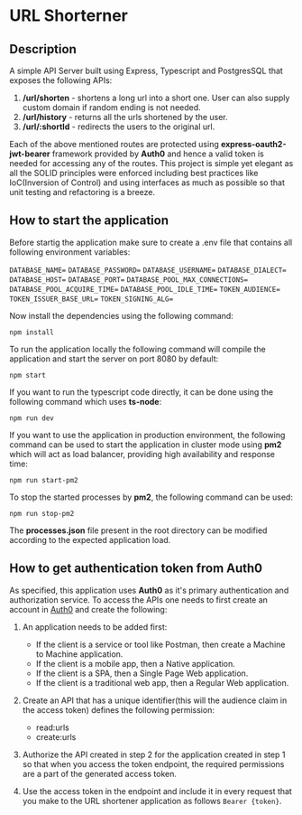 # URL Shorterner

## Description

A simple API Server built using Express, Typescript and PostgresSQL that exposes the following APIs:

1. **/url/shorten** - shortens a long url into a short one. User can also supply custom domain if random
   ending is not needed.
2. **/url/history** - returns all the urls shortened by the user.
3. **/url/:shortId** - redirects the users to the original url.

Each of the above mentioned routes are protected using **express-oauth2-jwt-bearer** framework
provided by **Auth0** and hence a valid token is needed for accessing any of the routes. This project
is simple yet elegant as all the SOLID principles were enforced including best practices like
IoC(Inversion of Control) and using interfaces as much as possible so that unit testing and
refactoring is a breeze.

## How to start the application

Before startig the application make sure to create a .env file that contains all following
environment variables:

`DATABASE_NAME=`
`DATABASE_PASSWORD=`
`DATABASE_USERNAME=`
`DATABASE_DIALECT=`
`DATABASE_HOST=`
`DATABASE_PORT=`
`DATABASE_POOL_MAX_CONNECTIONS=`
`DATABASE_POOL_ACQUIRE_TIME=`
`DATABASE_POOL_IDLE_TIME=`
`TOKEN_AUDIENCE=`
`TOKEN_ISSUER_BASE_URL=`
`TOKEN_SIGNING_ALG=`


Now install the dependencies using the following command:

`npm install`

To run the application locally the following command will compile the application and start the
server on port 8080 by default:

`npm start`

If you want to run the typescript code directly, it can be done using the following command which
uses **ts-node**:

`npm run dev`

If you want to use the application in production environment, the following command can be used to
start the application in cluster mode using **pm2** which will act as load balancer, providing high
availability and response time:

`npm run start-pm2`

To stop the started processes by **pm2**, the following command can be used:

`npm run stop-pm2`

The **processes.json** file present in the root directory can be modified according to the expected
application load.

## How to get authentication token from Auth0

As specified, this application uses **Auth0** as it's primary authentication and authorization
service. To access the APIs one needs to first create an account in [Auth0](https://auth0.com/) and
create the following:

1. An application needs to be added first:
    - If the client is a service or tool like Postman, then create a Machine to Machine application.
    - If the client is a mobile app, then a Native application.
    - If the client is a SPA, then a Single Page Web application.
    - If the client is a traditional web app, then a Regular Web application.

2. Create an API that has a unique identifier(this will the audience claim in the access token) defines the following permission:
    - read:urls
    - create:urls

3. Authorize the API created in step 2 for the application created in step 1 so that when you access the token endpoint, the required permissions are a part of the generated access token.

4. Use the access token in the endpoint and include it in every request that you make to the URL shortener application as follows `Bearer {token}`.





